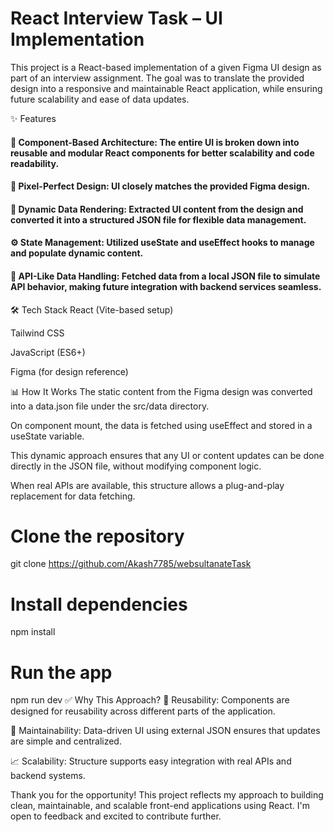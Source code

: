 # React Interview Task – UI Implementation
This project is a React-based implementation of a given Figma UI design as part of an interview assignment. The goal was to translate the provided design into a responsive and maintainable React application, while ensuring future scalability and ease of data updates.

✨ Features
####  🔧 Component-Based Architecture: The entire UI is broken down into reusable and modular React components for better scalability and code readability.

#### 🎨 Pixel-Perfect Design: UI closely matches the provided Figma design.

#### 🔄 Dynamic Data Rendering: Extracted UI content from the design and converted it into a structured JSON file for flexible data management.

#### ⚙️ State Management: Utilized useState and useEffect hooks to manage and populate dynamic content.

#### 🔗 API-Like Data Handling: Fetched data from a local JSON file to simulate API behavior, making future integration with backend services seamless.

🛠️ Tech Stack
React (Vite-based setup)

Tailwind CSS 

JavaScript (ES6+)

Figma (for design reference)


📊 How It Works
The static content from the Figma design was converted into a data.json file under the src/data directory.

On component mount, the data is fetched using useEffect and stored in a useState variable.

This dynamic approach ensures that any UI or content updates can be done directly in the JSON file, without modifying component logic.

When real APIs are available, this structure allows a plug-and-play replacement for data fetching.


# Clone the repository
git clone https://github.com/Akash7785/websultanateTask


# Install dependencies
npm install

# Run the app
npm run dev
✅ Why This Approach?
🔁 Reusability: Components are designed for reusability across different parts of the application.

🧩 Maintainability: Data-driven UI using external JSON ensures that updates are simple and centralized.

📈 Scalability: Structure supports easy integration with real APIs and backend systems.


Thank you for the opportunity!
This project reflects my approach to building clean, maintainable, and scalable front-end applications using React. I'm open to feedback and excited to contribute further.
